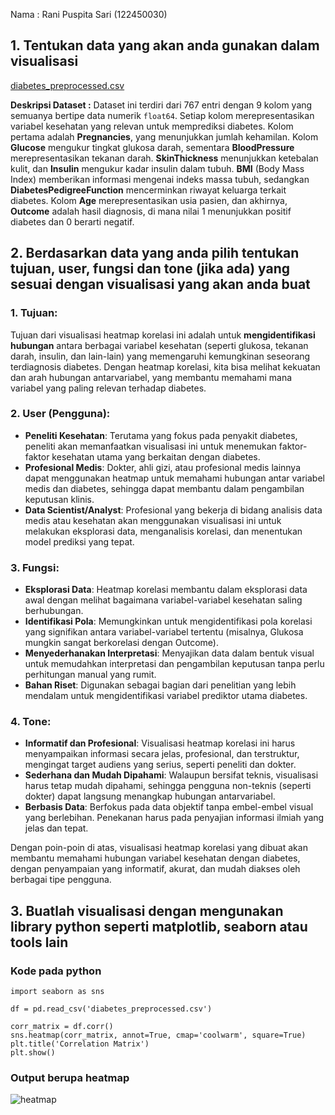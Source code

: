 Nama : Rani Puspita Sari (122450030)

## 1. Tentukan data yang akan anda gunakan dalam visualisasi
[diabetes_preprocessed.csv](https://github.com/user-attachments/files/17175804/diabetes_preprocessed.csv)

**Deskripsi Dataset :**
Dataset ini terdiri dari 767 entri dengan 9 kolom yang semuanya bertipe data numerik `float64`. Setiap kolom merepresentasikan variabel kesehatan yang relevan untuk memprediksi diabetes. Kolom pertama adalah **Pregnancies**, yang menunjukkan jumlah kehamilan. Kolom **Glucose** mengukur tingkat glukosa darah, sementara **BloodPressure** merepresentasikan tekanan darah. **SkinThickness** menunjukkan ketebalan kulit, dan **Insulin** mengukur kadar insulin dalam tubuh. **BMI** (Body Mass Index) memberikan informasi mengenai indeks massa tubuh, sedangkan **DiabetesPedigreeFunction** mencerminkan riwayat keluarga terkait diabetes. Kolom **Age** merepresentasikan usia pasien, dan akhirnya, **Outcome** adalah hasil diagnosis, di mana nilai 1 menunjukkan positif diabetes dan 0 berarti negatif.

## 2. Berdasarkan data yang anda pilih tentukan tujuan, user, fungsi dan tone (jika ada) yang sesuai dengan visualisasi yang akan anda buat

### 1. **Tujuan**:
   Tujuan dari visualisasi heatmap korelasi ini adalah untuk **mengidentifikasi hubungan** antara berbagai variabel kesehatan (seperti glukosa, tekanan darah, insulin, dan lain-lain) yang memengaruhi kemungkinan seseorang terdiagnosis diabetes. Dengan heatmap korelasi, kita bisa melihat kekuatan dan arah hubungan antarvariabel, yang membantu memahami mana variabel yang paling relevan terhadap diabetes.

### 2. **User (Pengguna)**:
   - **Peneliti Kesehatan**: Terutama yang fokus pada penyakit diabetes, peneliti akan memanfaatkan visualisasi ini untuk menemukan faktor-faktor kesehatan utama yang berkaitan dengan diabetes.
   - **Profesional Medis**: Dokter, ahli gizi, atau profesional medis lainnya dapat menggunakan heatmap untuk memahami hubungan antar variabel medis dan diabetes, sehingga dapat membantu dalam pengambilan keputusan klinis.
   - **Data Scientist/Analyst**: Profesional yang bekerja di bidang analisis data medis atau kesehatan akan menggunakan visualisasi ini untuk melakukan eksplorasi data, menganalisis korelasi, dan menentukan model prediksi yang tepat.

### 3. **Fungsi**:
   - **Eksplorasi Data**: Heatmap korelasi membantu dalam eksplorasi data awal dengan melihat bagaimana variabel-variabel kesehatan saling berhubungan.
   - **Identifikasi Pola**: Memungkinkan untuk mengidentifikasi pola korelasi yang signifikan antara variabel-variabel tertentu (misalnya, Glukosa mungkin sangat berkorelasi dengan Outcome).
   - **Menyederhanakan Interpretasi**: Menyajikan data dalam bentuk visual untuk memudahkan interpretasi dan pengambilan keputusan tanpa perlu perhitungan manual yang rumit.
   - **Bahan Riset**: Digunakan sebagai bagian dari penelitian yang lebih mendalam untuk mengidentifikasi variabel prediktor utama diabetes.

### 4. **Tone**:
   - **Informatif dan Profesional**: Visualisasi heatmap korelasi ini harus menyampaikan informasi secara jelas, profesional, dan terstruktur, mengingat target audiens yang serius, seperti peneliti dan dokter.
   - **Sederhana dan Mudah Dipahami**: Walaupun bersifat teknis, visualisasi harus tetap mudah dipahami, sehingga pengguna non-teknis (seperti dokter) dapat langsung menangkap hubungan antarvariabel.
   - **Berbasis Data**: Berfokus pada data objektif tanpa embel-embel visual yang berlebihan. Penekanan harus pada penyajian informasi ilmiah yang jelas dan tepat.

Dengan poin-poin di atas, visualisasi heatmap korelasi yang dibuat akan membantu memahami hubungan variabel kesehatan dengan diabetes, dengan penyampaian yang informatif, akurat, dan mudah diakses oleh berbagai tipe pengguna.

## 3. Buatlah visualisasi dengan mengunakan library python seperti matplotlib, seaborn atau tools lain

### Kode pada python
``` import pandas as pd
import seaborn as sns

df = pd.read_csv('diabetes_preprocessed.csv')

corr_matrix = df.corr()
sns.heatmap(corr_matrix, annot=True, cmap='coolwarm', square=True)
plt.title('Correlation Matrix')
plt.show()
```

### Output berupa heatmap
![heatmap](https://github.com/user-attachments/assets/6d7b0b80-4095-4a45-99ff-e055919df28a)
